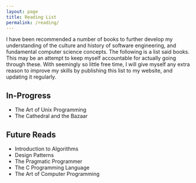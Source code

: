 ```yaml
---
layout: page
title: Reading List
permalink: /reading/
---
```


I have been recommended a number of books to further develop my understanding of the culture and
history of software engineering, and fundamental computer science concepts. The following is
a list said books. This may be an attempt to keep myself accountable for actually going through
these. With seemingly so little free time, I will give myself any extra reason to improve my skills
by publishing this list to my website, and updating it regularly.

## In-Progress

* The Art of Unix Programming
* The Cathedral and the Bazaar

## Future Reads

* Introduction to Algorithms
* Design Patterns
* The Pragmatic Programmer
* The C Programming Language
* The Art of Computer Programming
